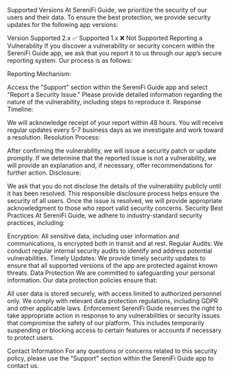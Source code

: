 Supported Versions
At SereniFi Guide, we prioritize the security of our users and their data. To ensure the best protection, we provide security updates for the following app versions:

Version	Supported
2.x	✅ Supported
1.x	❌ Not Supported
Reporting a Vulnerability
If you discover a vulnerability or security concern within the SereniFi Guide app, we ask that you report it to us through our app’s secure reporting system. Our process is as follows:

Reporting Mechanism:

Access the "Support" section within the SereniFi Guide app and select "Report a Security Issue." Please provide detailed information regarding the nature of the vulnerability, including steps to reproduce it.
Response Timeline:

We will acknowledge receipt of your report within 48 hours. You will receive regular updates every 5-7 business days as we investigate and work toward a resolution.
Resolution Process:

After confirming the vulnerability, we will issue a security patch or update promptly. If we determine that the reported issue is not a vulnerability, we will provide an explanation and, if necessary, offer recommendations for further action.
Disclosure:

We ask that you do not disclose the details of the vulnerability publicly until it has been resolved. This responsible disclosure process helps ensure the security of all users. Once the issue is resolved, we will provide appropriate acknowledgment to those who report valid security concerns.
Security Best Practices
At SereniFi Guide, we adhere to industry-standard security practices, including:

Encryption: All sensitive data, including user information and communications, is encrypted both in transit and at rest.
Regular Audits: We conduct regular internal security audits to identify and address potential vulnerabilities.
Timely Updates: We provide timely security updates to ensure that all supported versions of the app are protected against known threats.
Data Protection
We are committed to safeguarding your personal information. Our data protection policies ensure that:

All user data is stored securely, with access limited to authorized personnel only.
We comply with relevant data protection regulations, including GDPR and other applicable laws.
Enforcement
SereniFi Guide reserves the right to take appropriate action in response to any vulnerabilities or security issues that compromise the safety of our platform. This includes temporarily suspending or blocking access to certain features or accounts if necessary to protect users.

Contact Information
For any questions or concerns related to this security policy, please use the "Support" section within the SereniFi Guide app to contact us.

